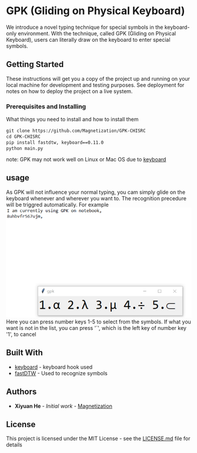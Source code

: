 # GPK (Gliding on Physical Keyboard)

We introduce a novel typing technique for special symbols in the keyboard-only environment.
With the technique, called GPK (Gliding on Physical Keyboard), users can literally draw on the keyboard to enter special symbols.

## Getting Started

These instructions will get you a copy of the project up and running on your local machine for development and testing purposes. See deployment for notes on how to deploy the project on a live system.

### Prerequisites and Installing

What things you need to install and how to install them

```
git clone https://github.com/Magnetization/GPK-CHISRC
cd GPK-CHISRC
pip install fastdtw, keyboard==0.11.0
python main.py
```
note: GPK may not work well on Linux or Mac OS due to [keyboard](https://github.com/boppreh/keyboard)

## usage
As GPK will not influence your normal typing, you cam simply glide on the keyboard whenever and wherever you want to. The recognition precedure will be triggred automatically. For example
![alpha](/imgs/alpha.png)
Here you can press number keys 1-5 to select from the symbols. If what you want is not in the list, you can press '`', which is the left key of number key '1', to cancel

## Built With

* [keyboard](https://github.com/boppreh/keyboard) - keyboard hook used
* [fastDTW](https://github.com/slaypni/fastdtw) - Used to recognize symbols


## Authors

* **Xiyuan He** - *Initial work* - [Magnetization](https://github.com/Magnetization)

## License

This project is licensed under the MIT License - see the [LICENSE.md](LICENSE.md) file for details
